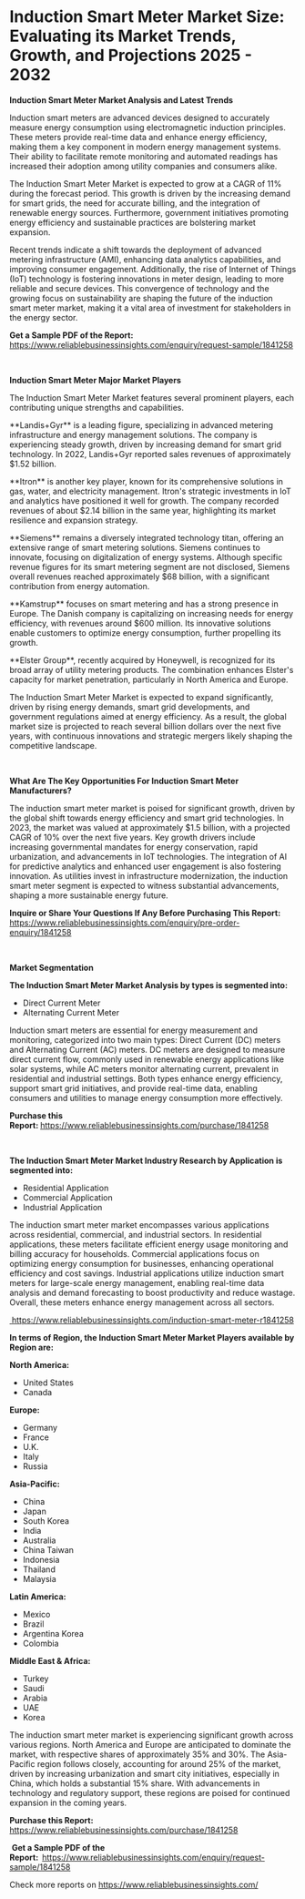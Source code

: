 <p><h1>Induction Smart Meter Market Size: Evaluating its Market Trends, Growth, and Projections 2025 - 2032</h1></p><p><strong>Induction Smart Meter Market Analysis and Latest Trends</strong></p>
<p><p>Induction smart meters are advanced devices designed to accurately measure energy consumption using electromagnetic induction principles. These meters provide real-time data and enhance energy efficiency, making them a key component in modern energy management systems. Their ability to facilitate remote monitoring and automated readings has increased their adoption among utility companies and consumers alike.</p><p>The Induction Smart Meter Market is expected to grow at a CAGR of 11% during the forecast period. This growth is driven by the increasing demand for smart grids, the need for accurate billing, and the integration of renewable energy sources. Furthermore, government initiatives promoting energy efficiency and sustainable practices are bolstering market expansion.</p><p>Recent trends indicate a shift towards the deployment of advanced metering infrastructure (AMI), enhancing data analytics capabilities, and improving consumer engagement. Additionally, the rise of Internet of Things (IoT) technology is fostering innovations in meter design, leading to more reliable and secure devices. This convergence of technology and the growing focus on sustainability are shaping the future of the induction smart meter market, making it a vital area of investment for stakeholders in the energy sector.</p></p>
<p><strong>Get a Sample PDF of the Report:&nbsp;</strong> <a href="https://www.reliablebusinessinsights.com/enquiry/request-sample/1841258?utm_campaign=2440&utm_medium=2&utm_source=Github&utm_content=ia&utm_term=12042025&utm_id=induction-smart-meter">https://www.reliablebusinessinsights.com/enquiry/request-sample/1841258</a></p>
<p>&nbsp;</p>
<p><strong>Induction Smart Meter Major Market Players</strong></p>
<p><p>The Induction Smart Meter Market features several prominent players, each contributing unique strengths and capabilities. </p><p>**Landis+Gyr** is a leading figure, specializing in advanced metering infrastructure and energy management solutions. The company is experiencing steady growth, driven by increasing demand for smart grid technology. In 2022, Landis+Gyr reported sales revenues of approximately $1.52 billion.</p><p>**Itron** is another key player, known for its comprehensive solutions in gas, water, and electricity management. Itron's strategic investments in IoT and analytics have positioned it well for growth. The company recorded revenues of about $2.14 billion in the same year, highlighting its market resilience and expansion strategy.</p><p>**Siemens** remains a diversely integrated technology titan, offering an extensive range of smart metering solutions. Siemens continues to innovate, focusing on digitalization of energy systems. Although specific revenue figures for its smart metering segment are not disclosed, Siemens overall revenues reached approximately $68 billion, with a significant contribution from energy automation.</p><p>**Kamstrup** focuses on smart metering and has a strong presence in Europe. The Danish company is capitalizing on increasing needs for energy efficiency, with revenues around $600 million. Its innovative solutions enable customers to optimize energy consumption, further propelling its growth.</p><p>**Elster Group**, recently acquired by Honeywell, is recognized for its broad array of utility metering products. The combination enhances Elster's capacity for market penetration, particularly in North America and Europe.</p><p>The Induction Smart Meter Market is expected to expand significantly, driven by rising energy demands, smart grid developments, and government regulations aimed at energy efficiency. As a result, the global market size is projected to reach several billion dollars over the next five years, with continuous innovations and strategic mergers likely shaping the competitive landscape.</p></p>
<p>&nbsp;</p>
<p><strong>What Are The Key Opportunities For Induction Smart Meter Manufacturers?</strong></p>
<p><p>The induction smart meter market is poised for significant growth, driven by the global shift towards energy efficiency and smart grid technologies. In 2023, the market was valued at approximately $1.5 billion, with a projected CAGR of 10% over the next five years. Key growth drivers include increasing governmental mandates for energy conservation, rapid urbanization, and advancements in IoT technologies. The integration of AI for predictive analytics and enhanced user engagement is also fostering innovation. As utilities invest in infrastructure modernization, the induction smart meter segment is expected to witness substantial advancements, shaping a more sustainable energy future.</p></p>
<p><strong>Inquire or Share Your Questions If Any Before Purchasing This Report:</strong> <a href="https://www.reliablebusinessinsights.com/enquiry/pre-order-enquiry/1841258?utm_campaign=2440&utm_medium=2&utm_source=Github&utm_content=ia&utm_term=12042025&utm_id=induction-smart-meter">https://www.reliablebusinessinsights.com/enquiry/pre-order-enquiry/1841258</a></p>
<p>&nbsp;</p>
<p><strong>Market Segmentation</strong></p>
<p><strong>The Induction Smart Meter Market Analysis by types is segmented into:</strong></p>
<p><ul><li>Direct Current Meter</li><li>Alternating Current Meter</li></ul></p>
<p><p>Induction smart meters are essential for energy measurement and monitoring, categorized into two main types: Direct Current (DC) meters and Alternating Current (AC) meters. DC meters are designed to measure direct current flow, commonly used in renewable energy applications like solar systems, while AC meters monitor alternating current, prevalent in residential and industrial settings. Both types enhance energy efficiency, support smart grid initiatives, and provide real-time data, enabling consumers and utilities to manage energy consumption more effectively.</p></p>
<p><strong>Purchase this Report:&nbsp;</strong><a href="https://www.reliablebusinessinsights.com/purchase/1841258?utm_campaign=2440&utm_medium=2&utm_source=Github&utm_content=ia&utm_term=12042025&utm_id=induction-smart-meter">https://www.reliablebusinessinsights.com/purchase/1841258</a></p>
<p>&nbsp;</p>
<p><strong>The Induction Smart Meter Market Industry Research by Application is segmented into:</strong></p>
<p><ul><li>Residential Application</li><li>Commercial Application</li><li>Industrial Application</li></ul></p>
<p><p>The induction smart meter market encompasses various applications across residential, commercial, and industrial sectors. In residential applications, these meters facilitate efficient energy usage monitoring and billing accuracy for households. Commercial applications focus on optimizing energy consumption for businesses, enhancing operational efficiency and cost savings. Industrial applications utilize induction smart meters for large-scale energy management, enabling real-time data analysis and demand forecasting to boost productivity and reduce wastage. Overall, these meters enhance energy management across all sectors.</p></p>
<p><a href="https://www.reliablebusinessinsights.com/induction-smart-meter-r1841258?utm_campaign=2440&utm_medium=2&utm_source=Github&utm_content=ia&utm_term=12042025&utm_id=induction-smart-meter">&nbsp;https://www.reliablebusinessinsights.com/induction-smart-meter-r1841258</a></p>
<p><strong>In terms of Region, the Induction Smart Meter Market Players available by Region are:</strong></p>
<p>
    <p> <strong> North America: </strong>
        <ul>
            <li>United States</li>
            <li>Canada</li>
        </ul>
        </p> 
    <p> <strong> Europe: </strong>
        <ul>
            <li>Germany</li>
            <li>France</li>
            <li>U.K.</li>
            <li>Italy</li>
            <li>Russia</li>
        </ul>
        </p> 
    <p> <strong> Asia-Pacific: </strong>
        <ul>
            <li>China</li>
            <li>Japan</li>
            <li>South Korea</li>
            <li>India</li>
            <li>Australia</li>
            <li>China Taiwan</li>
            <li>Indonesia</li>
            <li>Thailand</li>
            <li>Malaysia</li>
        </ul>
        </p> 
    <p> <strong> Latin America: </strong>
        <ul>
            <li>Mexico</li>
            <li>Brazil</li>
            <li>Argentina Korea</li>
            <li>Colombia</li>
        </ul>
        </p> 
    <p> <strong> Middle East & Africa: </strong>
        <ul>
            <li>Turkey</li>
            <li>Saudi</li>
            <li>Arabia</li>
            <li>UAE</li>
            <li>Korea</li>
        </ul>
    </p>
    </p>
<p><p>The induction smart meter market is experiencing significant growth across various regions. North America and Europe are anticipated to dominate the market, with respective shares of approximately 35% and 30%. The Asia-Pacific region follows closely, accounting for around 25% of the market, driven by increasing urbanization and smart city initiatives, especially in China, which holds a substantial 15% share. With advancements in technology and regulatory support, these regions are poised for continued expansion in the coming years.</p></p>
<p><strong>Purchase this Report: </strong><a href="https://www.reliablebusinessinsights.com/purchase/1841258?utm_campaign=2440&utm_medium=2&utm_source=Github&utm_content=ia&utm_term=12042025&utm_id=induction-smart-meter">https://www.reliablebusinessinsights.com/purchase/1841258</a></p>
<p>&nbsp;<strong>Get a Sample PDF of the Report:&nbsp;&nbsp;</strong><a href="https://www.reliablebusinessinsights.com/enquiry/request-sample/1841258?utm_campaign=2440&utm_medium=2&utm_source=Github&utm_content=ia&utm_term=12042025&utm_id=induction-smart-meter">https://www.reliablebusinessinsights.com/enquiry/request-sample/1841258</a></p>
<p><strong></strong></p>
<p>Check more reports on <a href="https://www.reliablebusinessinsights.com/?utm_campaign=2440&utm_medium=2&utm_source=Github&utm_content=ia&utm_term=12042025&utm_id=induction-smart-meter">https://www.reliablebusinessinsights.com/</a></p>